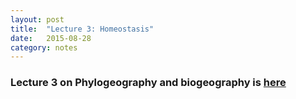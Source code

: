 ```yaml
---
layout: post
title:  "Lecture 3: Homeostasis"
date:   2015-08-28
category: notes
---
```


### Lecture 3 on Phylogeography and biogeography is <a href="{{ site.baseurl }}/assets/lectures/03_homeostasis">here</a>
